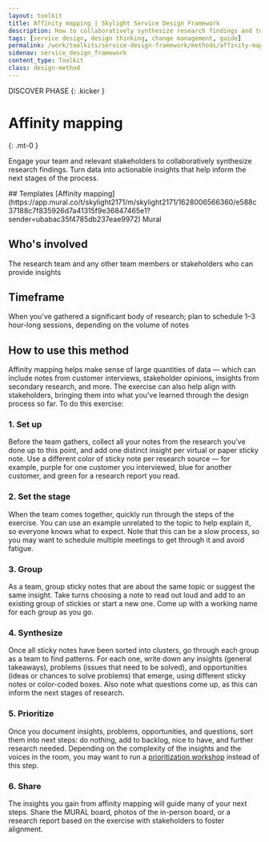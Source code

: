 ```yaml
---
layout: toolkit
title: Affinity mapping | Skylight Service Design Framework
description: How to collaboratively synthesize research findings and turn data into actionable insights.
tags: [service design, design thinking, change management, guide]
permalink: /work/toolkits/service-design-framework/methods/affinity-mapping/
sidenav: service_design_framework
content_type: Toolkit
class: design-method
---
```


DISCOVER PHASE
{: .kicker }

# Affinity mapping
{: .mt-0 }

Engage your team and relevant stakeholders to collaboratively synthesize research findings. Turn data into actionable insights that help inform the next stages of the process.

<div class="callout--tip callout--summary" markdown="1">
## Templates
[Affinity mapping](https://app.mural.co/t/skylight2171/m/skylight2171/1628006566360/e588c37188c7f835926d7a41315f9e36847465e1?sender=ubabac35f4785db237eae9972) <span class="badge badge-sub">Mural</span>

## Who's involved
The research team and any other team members or stakeholders who can provide insights

## Timeframe
When you've gathered a significant body of research; plan to schedule 1–3 hour-long sessions, depending on the volume of notes
</div>

## How to use this method

Affinity mapping helps make sense of large quantities of data — which can include notes from customer interviews, stakeholder opinions, insights from secondary research, and more. The exercise can also help align with stakeholders, bringing them into what you’ve learned through the design process so far. To do this exercise:

### 1. Set up
Before the team gathers, collect all your notes from the research you’ve done up to this point, and add one distinct insight per virtual or paper sticky note. Use a different color of sticky note per research source — for example, purple for one customer you interviewed, blue for another customer, and green for a research report you read.

### 2. Set the stage
When the team comes together, quickly run through the steps of the exercise. You can use an example unrelated to the topic to help explain it, so everyone knows what to expect. Note that this can be a slow process, so you may want to schedule multiple meetings to get through it and avoid fatigue.

### 3. Group
As a team, group sticky notes that are about the same topic or suggest the same insight. Take turns choosing a note to read out loud and add to an existing group of stickies or start a new one. Come up with a working name for each group as you go.

### 4. Synthesize
Once all sticky notes have been sorted into clusters, go through each group as a team to find patterns. For each one, write down any insights (general takeaways), problems (issues that need to be solved), and opportunities (ideas or chances to solve problems) that emerge, using different sticky notes or color-coded boxes. Also note what questions come up, as this can inform the next stages of research.

### 5. Prioritize
Once you document insights, problems, opportunities, and questions, sort them into next steps: do nothing, add to backlog, nice to have, and further research needed. Depending on the complexity of the insights and the voices in the room, you may want to run a [prioritization workshop](/work/toolkits/service-design-framework/methods/prioritization-workshop/) instead of this step.

### 6. Share
The insights you gain from affinity mapping will guide many of your next steps. Share the MURAL board, photos of the in-person board, or a research report based on the exercise with stakeholders to foster alignment.
